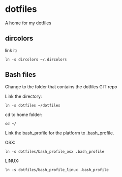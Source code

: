 dotfiles
========

A home for my dotfiles

## dircolors

link it:

```
ln -s dircolors ~/.dircolors
```

## Bash files

Change to the folder that contains the dotfiles GIT repo

Link the directory:

```
ln -s dotfiles ~/dotfiles
```

cd to home folder:

```
cd ~/
```

Link the bash_profile for the platform to .bash_profile.

OSX:

```
ln -s dotfiles/bash_profile_osx .bash_profile
```

LINUX:

```
ln -s dotfiles/bash_profile_linux .bash_profile
```
